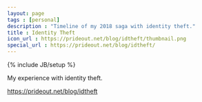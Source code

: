 ```yaml
---
layout: page
tags : [personal]
description : "Timeline of my 2018 saga with identity theft."
title : Identity Theft
icon_url : https://prideout.net/blog/idtheft/thumbnail.png
special_url : https://prideout.net/blog/idtheft/
---
```

{% include JB/setup %}

My experience with identity theft.

https://prideout.net/blog/idtheft
